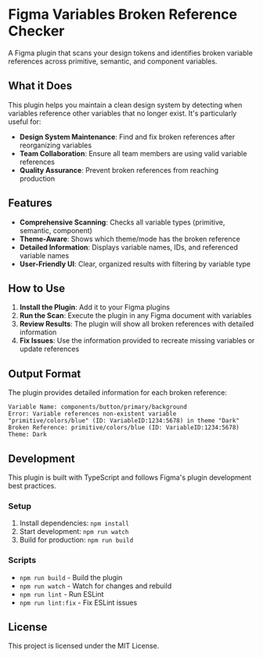 # Figma Variables Broken Reference Checker

A Figma plugin that scans your design tokens and identifies broken variable references across primitive, semantic, and component variables.

## What it Does

This plugin helps you maintain a clean design system by detecting when variables reference other variables that no longer exist. It's particularly useful for:

- **Design System Maintenance**: Find and fix broken references after reorganizing variables
- **Team Collaboration**: Ensure all team members are using valid variable references
- **Quality Assurance**: Prevent broken references from reaching production

## Features

- **Comprehensive Scanning**: Checks all variable types (primitive, semantic, component)
- **Theme-Aware**: Shows which theme/mode has the broken reference
- **Detailed Information**: Displays variable names, IDs, and referenced variable names
- **User-Friendly UI**: Clear, organized results with filtering by variable type

## How to Use

1. **Install the Plugin**: Add it to your Figma plugins
2. **Run the Scan**: Execute the plugin in any Figma document with variables
3. **Review Results**: The plugin will show all broken references with detailed information
4. **Fix Issues**: Use the information provided to recreate missing variables or update references

## Output Format

The plugin provides detailed information for each broken reference:

```
Variable Name: components/button/primary/background
Error: Variable references non-existent variable "primitive/colors/blue" (ID: VariableID:1234:5678) in theme "Dark"
Broken Reference: primitive/colors/blue (ID: VariableID:1234:5678)
Theme: Dark
```

## Development

This plugin is built with TypeScript and follows Figma's plugin development best practices.

### Setup

1. Install dependencies: `npm install`
2. Start development: `npm run watch`
3. Build for production: `npm run build`

### Scripts

- `npm run build` - Build the plugin
- `npm run watch` - Watch for changes and rebuild
- `npm run lint` - Run ESLint
- `npm run lint:fix` - Fix ESLint issues

## License

This project is licensed under the MIT License. 